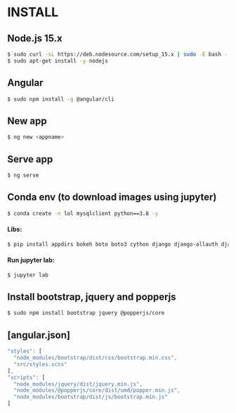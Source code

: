 # INSTALL
## Node.js 15.x

```sh
$ sudo curl -sL https://deb.nodesource.com/setup_15.x | sudo -E bash -
$ sudo apt-get install -y nodejs
```

## Angular

```sh
$ sudo npm install -g @angular/cli
```

## New app

```sh
$ ng new <appname>
```

## Serve app

```sh
$ ng serve
```

## Conda env (to download images using jupyter)

```sh
$ conda create -n lol mysqlclient python==3.8 -y
```

#### Libs:

```sh
$ pip install appdirs bokeh boto boto3 cython django django-allauth django-cors-headers django-filter django-rest-auth djangorestframework dtw==1.3.3 ec2-metadata gensim gunicorn imgaug ipykernel jupyter_console jupyter_contrib_nbextensions jupyter-themer jupyter_dashboards jupyter_full_width jupyterhub jupyterlab keras marshmallow matplotlib mysql-connector-python nltk numpy opencv-python openpyxl pandas pdf2image pypng regex scipy stop-words symspellpy tensorflow==2.4.0rc4 tqdm wazeroutecalculator wfdb xlrd xlwt
```

#### Run jupyter lab:

```sh
$ jupyter lab
```

## Install bootstrap, jquery and popperjs

```sh
$ sudo npm install bootstrap jquery @popperjs/core
```

## [angular.json]

```js
"styles": [
  "node_modules/bootstrap/dist/css/bootstrap.min.css",
  "src/styles.scss"
],
"scripts": [
  "node_modules/jquery/dist/jquery.min.js",
  "node_modules/@popperjs/core/dist/umd/popper.min.js",
  "node_modules/bootstrap/dist/js/bootstrap.min.js"
]
```
